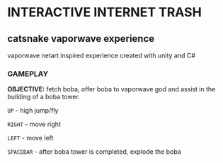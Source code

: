# INTERACTIVE INTERNET TRASH

## catsnake vaporwave experience

vaporwave netart inspired experience created with unity and C#

### GAMEPLAY
**OBJECTIVE:** fetch boba, offer boba to vaporwave god and assist in the building of a boba tower.

`UP` - high jump/fly

`RIGHT` - move right

`LEFT` - move left

`SPACEBAR` - after boba tower is completed, explode the boba
